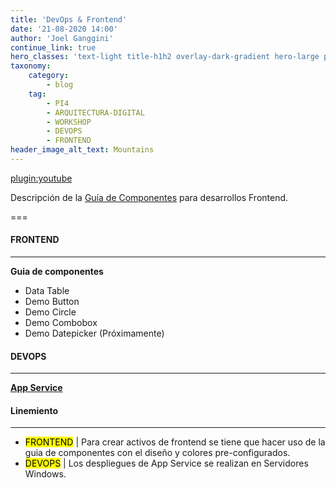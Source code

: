 ```yaml
---
title: 'DevOps & Frontend'
date: '21-08-2020 14:00'
author: 'Joel Ganggini'
continue_link: true
hero_classes: 'text-light title-h1h2 overlay-dark-gradient hero-large parallax'
taxonomy:
    category:
        - blog
    tag:
        - PI4
        - ARQUITECTURA-DIGITAL
        - WORKSHOP
        - DEVOPS
        - FRONTEND
header_image_alt_text: Mountains
---
```


[plugin:youtube](https://youtu.be/m_y_FRS0AbY)

Descripción de la [Guía de Componentes](https://genesiscomponentguide.azurewebsites.net/principal/home) para desarrollos Frontend.

===

#### FRONTEND
------

**Guia de componentes**
* Data Table
* Demo Button
* Demo Circle
* Demo Combobox
* Demo Datepicker (Próximamente)

#### DEVOPS
------

**[App Service](https://azure.microsoft.com/es-es/services/app-service/#features)**

#### Linemiento
------

* <mark>FRONTEND</mark> | Para crear activos de frontend se tiene que hacer uso de la guia de componentes con el diseño y colores pre-configurados.
* <mark>DEVOPS</mark> | Los despliegues de App Service se realizan en Servidores Windows.